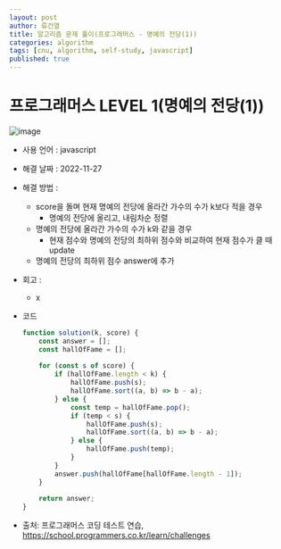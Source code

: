 ```yaml
---
layout: post
author: 류건열
title: 알고리즘 문제 풀이(프로그래머스 - 명예의 전당(1))
categories: algorithm
tags: [cnu, algorithm, self-study, javascript]
published: true
---
```


# 프로그래머스 LEVEL 1(명예의 전당(1))

  ![image](https://user-images.githubusercontent.com/34560965/204140857-9443f878-83f0-4bc1-8f31-5864b8ac0a3d.png)

  - 사용 언어 : javascript

  - 해결 날짜 : 2022-11-27

  - 해결 방법 :
    - score을 돌며 현재 명예의 전당에 올라간 가수의 수가 k보다 적을 경우
      - 명예의 전당에 올리고, 내림차순 정렬
    - 명예의 전당에 올라간 가수의 수가 k와 같을 경우
      - 현재 점수와 명예의 전당의 최하위 점수와 비교하여 현재 점수가 클 때 update
    - 명예의 전당의 최하위 점수 answer에 추가

  - 회고 : 
    - x
  
  - 코드

    ```javascript
    function solution(k, score) {
        const answer = [];
        const hallOfFame = [];
        
        for (const s of score) {
            if (hallOfFame.length < k) {
                hallOfFame.push(s);
                hallOfFame.sort((a, b) => b - a);
            } else {
                const temp = hallOfFame.pop();
                if (temp < s) {
                    hallOfFame.push(s);
                    hallOfFame.sort((a, b) => b - a);
                } else {
                    hallOfFame.push(temp);
                }
            }
            answer.push(hallOfFame[hallOfFame.length - 1]);
        }
        
        return answer;
    }
    ```
    
  - 출처: 프로그래머스 코딩 테스트 연습, https://school.programmers.co.kr/learn/challenges
